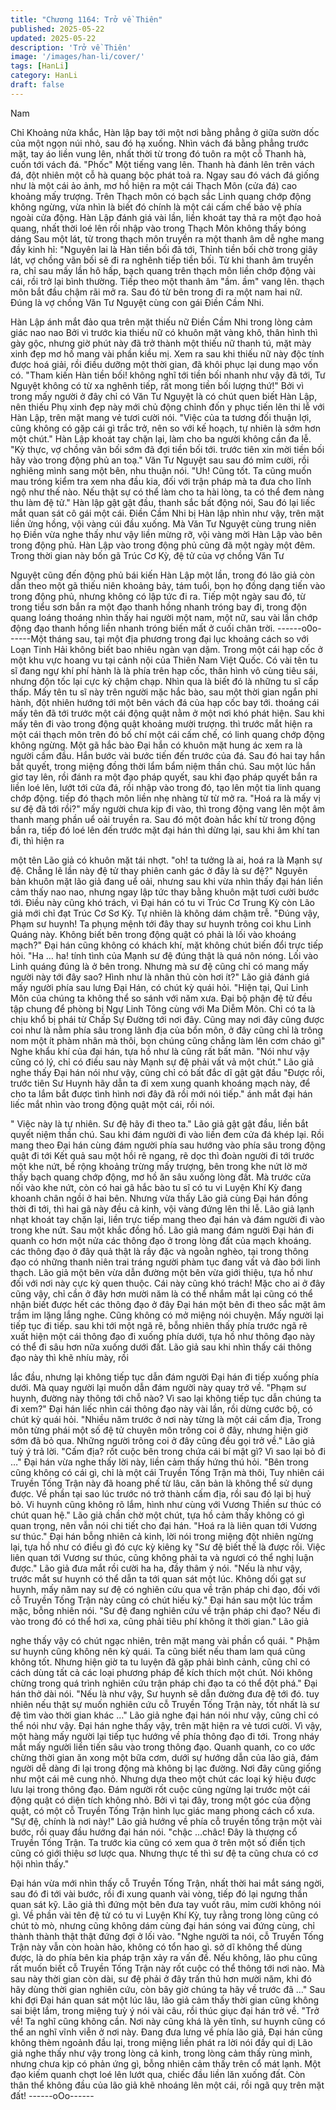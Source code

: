 ```yaml
---
title: "Chương 1164: Trở về Thiên"
published: 2025-05-22
updated: 2025-05-22
description: 'Trở về Thiên'
image: '/images/han-li/cover/'
tags: [HanLi]
category: HanLi
draft: false
---
```


Nam

Chỉ Khoảng nửa khắc, Hàn lập bay tới một nơi bằng phẳng ở
giữa sườn dốc của một ngọn núi nhỏ, sau đó hạ xuống. Nhìn
vách đá bằng phẳng trước mặt, tay áo liền vung lên, nhất thời từ
trong đó tuôn ra một cỗ Thanh hà, cuốn tới vách đá.
"Phốc"
Một tiếng vang lên. Thanh hà đánh lên trên vách đá, đột nhiên
một cỗ hà quang bộc phát toả ra.
Ngay sau đó vách đá giống như là một cái ảo ảnh, mơ hồ hiện ra
một cái Thạch Môn (cửa đá) cao khoảng mấy trượng. Trên Thạch
môn có bạch sắc Linh quang chớp động không ngừng, vừa nhìn
là biết đó chính là một cái cấm chế bảo vệ phía ngoài cửa động.
Hàn Lập đánh giá vài lần, liền khoát tay thả ra một đạo hoả
quang, nhất thời loé lên rồi nhập vào trong Thạch Môn không thấy
bóng dáng
Sau một lát, từ trong thạch môn truyền ra một thanh âm dễ nghe
mang đầy kinh hỉ:
"Nguyên lai là Hàn tiền bối đã tới, Thỉnh tiền bối chờ trong giây lát,
vợ chồng vãn bối sẽ đi ra nghênh tiếp tiền bối.
Từ khi thanh âm truyền ra, chỉ sau mấy lần hô hấp, bạch quang
trên thạch môn liền chớp động vài cái, rồi trở lại bình thường. Tiếp
theo một thanh âm "ầm. ầm" vang lên. thạch môn bắt đầu chậm
rãi mở ra. Sau đó từ bên trong đi ra một nam hai nữ.
Đúng là vợ chồng Văn Tư Nguyệt cùng con gái Điền Cầm Nhi.

Hàn Lập ánh mắt đảo qua trên mặt thiếu nữ Điền Cầm Nhi trong
lòng cảm giác nao nao
Bởi vì trước kia thiếu nữ có khuôn mặt vàng khô, thân hình thì gày
gộc, nhưng giờ phút này đã trở thành một thiếu nữ thanh tú, mặt
mày xinh đẹp mơ hồ mang vài phần kiều mị.
Xem ra sau khi thiếu nữ này độc tính được hoá giải, rồi điều
dưỡng một thời gian, đã khôi phục lại dung mạo vốn có.
"Tham kiến Hàn tiền bối! không nghĩ tới tiền bối nhanh như vậy
đã tới, Tư Nguyệt không có từ xa nghênh tiếp, rất mong tiền bối
lượng thứ!" Bởi vì trong mấy người ở đây chỉ có Văn Tư Nguyệt là
có chút quen biết Hàn Lập, nên thiếu Phụ xinh đẹp này mới chủ
động chỉnh đốn y phục tiến lên thi lễ với Hàn Lập, trên mặt mang
vẻ tươi cười nói.
"Việc của ta tương đối thuận lợi, cũng không có gặp cái gì trắc
trở, nên so với kế hoạch, tự nhiên là sớm hơn một chút." Hàn Lập
khoát tay chặn lại, làm cho ba người không cần đa lễ.
"Kỳ thực, vợ chồng vãn bối sớm đã đợi tiền bối tới. trước tiên xin
mời tiền bối hãy vào trong động phủ an toạ." Văn Tư Nguyệt sau
sau đó mỉm cười, rồi nghiêng mình sang một bên, nhu thuận nói.
"Uh! Cũng tốt. Ta cũng muốn mau tróng kiểm tra xem nha đầu kia,
đối với trận pháp mà ta đưa cho lĩnh ngộ như thế nào. Nếu thật
sự có thể làm cho ta hài lòng, ta có thể đem nàng thu làm đệ tử."
Hàn lập gật gật đầu, thanh sắc bất động nói, Sau đó lại liếc mắt
quan sát cô gái một cái.
Điền Cầm Nhi bị Hàn lập nhìn như vậy, trên mặt liền ửng hồng,
vội vàng cúi đầu xuống.
Mà Văn Tư Nguyệt cùng trung niên họ Điền vừa nghe thấy như
vậy liền mừng rỡ, vội vàng mời Hàn Lập vào bên trong động phủ.
Hàn Lập vào trong động phủ cũng đã một ngày một đêm. Trong
thời gian này bốn gã Trúc Cơ Kỳ, đệ tử của vợ chồng Văn Tư

Nguyệt cũng đến động phủ bái kiến Hàn Lập một lần, trong đó lão
giả còn dẫn theo một gã thiếu niên khoảng bảy, tám tuổi, bọn họ
đồng dạng tiến vào trong động phủ, nhưng không có lập tức đi ra.
Tiếp một ngày sau đó, từ trong tiểu sơn bắn ra một đạo thanh
hồng nhanh tróng bay đi, trong độn quang loáng thoáng nhìn thấy
hai người một nam, một nữ, sau vài lần chớp động đạo thanh
hồng liền nhanh tróng biến mất ở cuối chân trời.
------o0o------Một tháng sau, tại một địa phương trong đại lục khoảng cách so
với Loạn Tinh Hải không biết bao nhiêu ngàn vạn dặm. Trong một
cái hạp cốc ở một khu vực hoang vu tại cảnh nội của Thiên Nam
Việt Quốc. Có vài tên tu sĩ đang ngự khí phí hành là là phía trên
hạp cốc, thân hình vô cùng tiêu sái, nhưng độn tốc lại cực kỳ
chậm chạp. Nhìn qua là biết đó là những tu sĩ cấp thấp.
Mấy tên tu sĩ này trên người mặc hắc bào, sau một thời gian ngắn
phi hành, đột nhiên hướng tới một bên vách đá của hạp cốc bay
tới. thoáng cái mấy tên đã tới trước một cái động quật nằm ở một
nơi khó phát hiện.
Sau khi mấy tên đi vào trong động quật khoảng mười trượng. thì
trước mắt hiện ra một cái thạch môn trên đó bố chí một cái cấm
chế, có linh quang chớp động không ngừng.
Một gã hắc bào Đại hắn có khuôn mặt hung ác xem ra là người
cầm đầu. Hắn bước vài bước tiến đến trước của đá. Sau đó hai
tay hắn bắt quyết, trong miệng đồng thời lẩm bẩm niệm thần chú.
Sau một lúc hắn giơ tay lên, rồi đánh ra một đạo pháp quyết, sau
khi đạo pháp quyết bắn ra liền loé lên, lướt tới cửa đá, rồi nhập
vào trong đó, tạo lên một tia linh quang chớp động.
tiếp đó thạch môn liền nhẹ nhàng từ từ mở ra.
"Hoá ra là mấy vị sư đệ đã tới rồi?" mấy người chưa kịp đi vào, thì
trong động vang lên một âm thanh mang phần uể oải truyền ra.
Sau đó một đoàn hắc khí từ trong động bắn ra, tiếp đó loé lên đến
trước mặt đại hán thì dừng lại, sau khi âm khí tan đi, thì hiện ra

một tên Lão giả có khuôn mặt tái nhợt.
"oh! ta tưởng là ai, hoá ra là Mạnh sự đệ. Chẳng lẽ lần này đệ tử
thay phiên canh gác ở đây là sư đệ?" Nguyên bản khuôn mặt lão
giả đang uể oải, nhưng sau khi vừa nhìn thấy đại hán liền cảm
thấy nao nao, nhưng ngay lập tức thay bằng khuôn mặt tươi cười
bước tới.
Điều này cũng khó trách, vì Đại hán có tu vi Trúc Cơ Trung Kỳ còn
Lão giả mới chỉ đạt Trúc Cơ Sơ Kỳ. Tự nhiên là không dám chậm
trễ.
"Đúng vậy, Phạm sư huynh! Ta phụng mệnh tới đây thay sư
huynh trông coi khu Linh Quáng này. Không biết bên trong động
quật có phải là lối vào khoáng mạch?" Đại hán cũng không có
khách khí, mặt không chút biến đổi trực tiếp hỏi.
"Ha … ha! tính tình của Mạnh sư đệ đúng thật là quá nôn nóng.
Lối vào Linh quáng đúng là ở bên trong. Nhưng mà sư đệ cũng
chỉ có mang mấy người này tới đây sao? Hình như là nhân thủ
còn hơi ít?" Lão giả đánh giá mấy người phía sau lưng Đại Hán,
có chút kỳ quái hỏi.
"Hiện tại, Quỉ Linh Môn của chúng ta không thể so sánh với năm
xưa. Đại bộ phận đệ tử đều tập chung để phòng bị Ngự Linh Tông
cùng với Ma Diễm Môn. Chỉ có ta là chịu khổ bị phái từ Chấp Sự
Đường tới nơi đây. Cũng may nơi đây cũng được coi như là nằm
phía sâu trong lãnh địa của bổn môn, ở đây cũng chỉ là trông nom
một ít phàm nhân mà thôi, bọn chúng cũng chẳng làm lên cơm
cháo gì" Nghe khẩu khí của đại hán, tựa hồ như là cũng rất bất
mãn.
"Nói như vậy cũng có lý, chỉ có điều sau này Mạnh sự đệ phải vất
vả một chút." Lão giả nghe thấy Đại hán nói như vậy, cũng chỉ có
bất đắc dĩ gật gật đầu
"Được rồi, trước tiên Sư Huynh hãy dẫn ta đi xem xung quanh
khoáng mạch này, để cho ta lắm bắt được tình hình nơi đây đã rồi
mới nói tiếp." ánh mắt đại hán liếc mắt nhìn vào trong động quật
một cái, rồi nói.

" Việc này là tự nhiên. Sư đệ hãy đi theo ta." Lão giả gật gật đầu,
liền bắt quyết niệm thần chú. Sau khi đám người đi vào liền đem
cửa đá khép lại. Rồi mang theo Đại hán cùng đám người phía sau
hướng vào phía sâu trong động quật đi tới
Kết quả sau một hồi rẽ ngang, rẽ dọc thì đoàn người đi tới trước
một khe nứt, bề rộng khoảng trừng mấy trượng, bên trong khe nứt
lờ mờ thấy bạch quang chớp động, mơ hồ ăn sâu xuống lòng đất.
Mà trước cửa nối vào khe nứt, còn có hai gã hắc bào tu sĩ có tu vi
Luyện Khí Kỳ đang khoanh chân ngồi ở hai bên. Nhưng vừa thấy
Lão giả cùng Đại hán đồng thời đi tới, thì hai gã này đều cả kinh,
vội vàng đứng lên thi lễ.
Lão giả lạnh nhạt khoát tay chặn lại, liền trực tiếp mang theo đại
hán và đám người đi vào trong khe nứt.
Sau một khắc đồng hồ. Lão giả mang đám người Đại hán đi
quanh co hơn một nửa các thông đạo ở trong lòng đất của mạch
khoáng. các thông đạo ở đây quả thật là rầy đặc và ngoằn nghèo,
tại trong thông đạo có những thanh niên trai tráng người phàm tục
đang vất vả đào bới linh thạch.
Lão giả một bên vừa dẫn đường một bên vừa giới thiệu, tựa hồ
như đối với nơi này cực kỳ quen thuộc.
Cái này cũng khó trách! Mặc cho ai ở đây cũng vậy, chỉ cần ở đây
hơn mười năm là có thể nhắm mắt lại cũng có thể nhận biết được
hết các thông đạo ở đây
Đại hán một bên đi theo sắc mặt âm trầm im lặng lắng nghe.
Cũng không có mở miệng nói chuyện.
Mấy người lại tiếp tục đi tiếp. sau khi tới một ngã rẽ, bỗng nhiên
thấy phía trước ngã rẽ xuất hiện một cái thông đạo đi xuống phía
dưới, tựa hồ như thông đạo này có thể đi sâu hơn nữa xuống dưới
đất.
Lão giả sau khi nhìn thấy cái thông đạo này thì khẽ nhíu mày, rồi

lắc đầu, nhưng lại không tiếp tục dẫn đám người Đại hán đi tiếp
xuống phía dưới. Mà quay người lại muốn dẫn đám người này
quay trở về.
"Phạm sư huynh, đường này thông tới chỗ nào? Vì sao lại không
tiếp tục dẫn chúng ta đi xem?" Đại hán liếc nhìn cái thông đạo này
vài lần, rồi dừng cước bộ, có chút kỳ quái hỏi.
"Nhiều năm trước ở nơi này từng là một cái cấm địa, Trong môn
từng phái một số đệ tử chuyên môn trông coi ở đây, nhưng hiện
giờ sớm đã bỏ qua. Những người trông coi ở đây cũng đều gọi
trở về." Lão giả tuỳ ý trả lời.
"Cấm địa? rốt cuộc bên trong chứa cái bí mật gì? Vì sao lại bỏ đi
…" Đại hán vừa nghe thấy lời này, liền cảm thấy hứng thú hỏi.
"Bên trong cũng không có cái gì, chỉ là một cái Truyền Tống Trận
mà thôi, Tuy nhiên cái Truyền Tống Trận này đã hoang phế từ lâu,
căn bản là không thể sử dụng được. Về phần tại sao lúc trước nó
trở thành cấm địa, rồi sau đó lại bị huỷ bỏ. Vi huynh cũng không
rõ lắm, hình như cùng với Vương Thiền sư thúc có chút quan hệ."
Lão giả chần chờ một chút, tựa hồ cảm thấy không có gì quan
trọng, nên vẫn nói chi tiết cho đại hán.
"Hoá ra là liên quan tới Vương sư thúc." Đại hán bỗng nhiên cả
kinh, lời nói trong miệng đột nhiên ngừng lại, tựa hồ như có điều
gì đó cực kỳ kiêng kỵ
"Sư đệ biết thế là được rồi. Việc liên quan tới Vương sư thúc,
cũng không phải ta và ngươi có thể nghị luận được." Lão giả đưa
mắt rồi cười ha ha, đầy thâm ý nói.
"Nếu là như vậy, trước mắt sư huynh có thể dẫn ta tới quan sát
một lúc. Không dối gạt sư huynh, mấy năm nay sư đệ có nghiên
cứu qua về trận pháp chi đạo, đối với cỗ Truyền Tống Trận này
cũng có chút hiếu kỳ." Đại hán sau một lúc trầm mặc, bỗng nhiên
nói.
"Sư đệ đang nghiên cứu về trận pháp chi đạo? Nếu đi vào trong
đó có thể hơi xa, cũng phải tiêu phí không ít thời gian." Lão giả

nghe thấy vậy có chút ngạc nhiên, trên mặt mang vài phần cổ
quái.
" Phậm sư huynh cũng không nên kỳ quái. Ta cũng biết nếu tham
lam quá cũng không tốt. Nhưng hiện giờ ta tu luyện đã gặp phải
bình cảnh, cũng chỉ có cách dùng tất cả các loại phương pháp để
kích thích một chút. Nói không chừng trong quá trình nghiên cứu
trận pháp chi đạo ta có thể đột phá." Đại hán thở dài nói.
"Nếu là như vậy, Sư huynh sẽ dẫn đường đưa đệ tới đó. tuy
nhiên nếu thật sự muốn nghiên cứu cỗ Truyền Tống Trận này, tốt
nhất là sư đệ tìm vào thời gian khác …" Lão giả nghe đại hán nói
như vậy, cũng chỉ có thể nói như vậy.
Đại hán nghe thấy vậy, trên mặt hiện ra vẻ tươi cười.
Vì vậy, một hàng mấy người lại tiếp tục hướng về phía thông đạo
đi tới.
Trong nháy mắt mấy người liền tiến sâu vào trong thông đạo.
Quanh quanh, co co ước chừng thời gian ăn xong một bữa cơm,
dưới sự hướng dẫn của lão giả, đám người dễ dàng đi lại trong
động mà không bị lạc đường.
Nơi đây cũng giống như một cái mê cung nhỏ. Nhưng dựa theo
một chút các loại ký hiệu được lưu lại trong thông đạo. Đám người
rốt cuộc cũng ngừng lại trước một cái động quật có diện tích
không nhỏ.
Bởi vì tại đây, trong một góc của động quật, có một cỗ Truyền
Tống Trận hình lục giác mang phong cách cổ xưa.
"Sự đệ, chính là nơi này!" Lão giả hướng về phía cỗ truyền tống
trận một vài bước, rồi quay đầu hướng đại hán nói.
"chậc …châc! Đây là thượng cổ Truyền Tống Trận. Ta trước kia
cũng có xem qua ở trên một số điển tịch cũng có giới thiệu sơ
lược qua. Nhưng thực tế thì sư đệ ta cũng chưa có cơ hội nhìn
thấy."

Đại hán vừa mới nhìn thấy cỗ Truyền Tống Trận, nhất thời hai mắt
sáng ngời, sau đó đi tới vài bước, rồi đi xung quanh vài vòng, tiếp
đó lại ngưng thần quan sát kỹ.
Lão giả thì đứng một bên đưa tay vuốt râu, mỉm cười không nói gì.
Về phần vài tên đệ tử có tu vi Luyện Khí Kỳ, tuy rằng trong lòng
cũng có chút tò mò, nhưng cũng không dám cùng đại hán sóng
vai đứng cùng, chỉ thành thành thật thật đứng đợi ở lối vào.
"Nghe người ta nói, cỗ Truyền Tống Trận này vẫn còn hoàn hảo,
không có tổn hao gì. sở dĩ không thể dùng được, là do phía bên
kia pháp trận xảy ra vấn đề. Nếu không, lão phu cũng rất muốn
biết cỗ Truyền Tống Trận này rốt cuộc có thể thông tới nơi nào.
Mà sau này thời gian còn dài, sư đệ phải ở đây trấn thủ hơn mười
năm, khi đó hãy dùng thời gian nghiên cứu, còn bây giờ chúng ta
hãy về trước đã …" Sau khi đợi Đại hán quan sát một lúc lâu, lão
giả cảm thấy thời gian cũng không sai biệt lắm, trong miệng tuỳ ý
nói vài câu, rồi thúc giục đại hán trở về.
"Trở về! Ta nghĩ cũng không cần. Nơi này cũng khá là yên tĩnh,
sư huynh cũng có thể an nghĩ vĩnh viễn ở nơi này. Đang đưa lưng
về phía lão giả, Đại hán cũng không thèm ngoảnh đầu lại, trong
miệng liền phát ra lời nói đầy quỉ dị
Lão giả nghe thấy như vậy trong lòng cả kinh, trong lòng cảm thấy
rùng mình, nhưng chưa kịp có phản ứng gì, bỗng nhiên cảm thấy
trên cổ mát lạnh.
Một đạo kiếm quanh chợt loé lên lướt qua, chiếc đầu liền lăn
xuống đất.
Còn thân thể không đầu của lão giả khẽ nhoáng lên một cái, rồi
ngã quỵ trên mặt đất!
------oOo------
